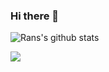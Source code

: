 ### Hi there 👋

<!--
**ranjithran/ranjithran** is a ✨ _special_ ✨ repository because its `README.md` (this file) appears on your GitHub profile.

Here are some ideas to get you started:

- 🔭 I’m currently working on ...
- 🌱 I’m currently learning ...
- 👯 I’m looking to collaborate on ...
- 🤔 I’m looking for help with ...
- 💬 Ask me about ...
- 📫 How to reach me: ...
- 😄 Pronouns: ...
- ⚡ Fun fact: ...
-->

![Rans's github stats](https://github-readme-stats.vercel.app/api?username=ranjithran&show_icons=true&count_private=true&include_all_commits=true)

![](https://github-readme-stats.vercel.app/api/top-langs/?username=ranjithran&layout=compact&theme=radical&bg_color=30,e96443,904e95&title_color=fff&text_color=fff)
